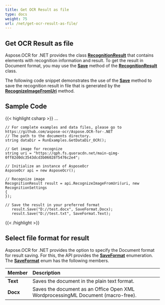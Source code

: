 ```yaml
---
title: Get OCR Result as file
type: docs
weight: 75
url: /net/get-ocr-result-as-file/
---
```

## **Get OCR Result as file**

Aspose.OCR for .NET provides the class [**RecognitionResult**](https://apireference.aspose.com/ocr/net/aspose.ocr/recognitionresult) that contains elements with recognition information and result. To get the result in Document format, you may use the [**Save**](https://apireference.aspose.com/ocr/net/aspose.ocr/recognitionresult/methods/save) method of the [**RecognitionResult**](https://apireference.aspose.com/ocr/net/aspose.ocr/recognitionresult) class.

The following code snippet demonstrates the use of the [**Save**](https://apireference.aspose.com/ocr/net/aspose.ocr/recognitionresult/methods/save) method to save the recognition result in file that is generated by the [**RecognizeImageFromUri**](https://apireference.aspose.com/ocr/net/aspose.ocr/asposeocr/methods/recognizeimagefromuri) method.

## Sample Code

{{< highlight csharp >}}
...

	// For complete examples and data files, please go to https://github.com/aspose-ocr/Aspose.OCR-for-.NET
	// The path to the documents directory.
	string dataDir = RunExamples.GetDataDir_OCR();

	// Get image for recognize
	string uri = "https://qph.fs.quoracdn.net/main-qimg-0ff82d0dc3543dcd3b06028f5476c2e4";

	// Initialize an instance of AsposeOcr
	AsposeOcr api = new AsposeOcr();

	// Recognize image           
	RecognitionResult result = api.RecognizeImageFromUri(uri, new RecognitionSettings
	{
	});

	// Save the result in your preferred format
	   result.Save("D://test.docx", SaveFormat.Docx);
	   result.Save("D://test.txt", SaveFormat.Text);
{{< /highlight >}}

## Select file format for result
Aspose.OCR for .NET provides the option to specify the Document format for result saving. For this, the API provides the [**SaveFormat**](https://apireference.aspose.com/ocr/net/aspose.ocr/saveformat)  enumeration. The [**SaveFormat**](https://apireference.aspose.com/ocr/net/aspose.ocr/saveformat) enum has the following members.

|Member|Description|
| :- | :- |
|**Text**|Saves the document in the plain text format.|
|**Docx**|Saves the document as an Office Open XML WordprocessingML Document (macro-free).|
